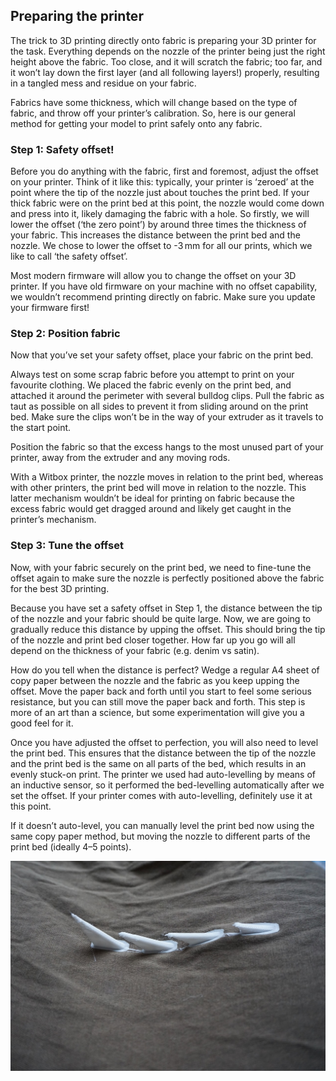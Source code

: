 ## Preparing the printer
The trick to 3D printing directly onto fabric is preparing your 3D printer for the task. Everything depends on the nozzle of the printer being just the right height above the fabric. Too close, and it will scratch the fabric; too far, and it won’t lay down the first layer (and all following layers!) properly, resulting in a tangled mess and residue on your fabric. 

Fabrics have some thickness, which will change based on the type of fabric, and throw off your printer’s calibration. So, here is our general method for getting your model to print safely onto any fabric. 

### Step 1: Safety offset! 
Before you do anything with the fabric, first and foremost, adjust the offset on your printer. Think of it like this: typically, your printer is ‘zeroed’ at the point where the tip of the nozzle just about touches the print bed. If your thick fabric were on the print bed at this point, the nozzle would come down and press into it, likely damaging the fabric with a hole. So firstly, we will lower the offset (‘the zero point’) by around three times the thickness of your fabric. This increases the distance between the print bed and the nozzle. We chose to lower the offset to -3 mm for all our prints, which we like to call ‘the safety offset’. 

Most modern firmware will allow you to change the offset on your 3D printer. If you have old firmware on your machine with no offset capability, we wouldn’t recommend printing directly on fabric. Make sure you update your firmware first!

### Step 2: Position fabric
Now that you’ve set your safety offset, place your fabric on the print bed. 

Always test on some scrap fabric before you attempt to print on your favourite clothing. We placed the fabric evenly on the print bed, and attached it around the perimeter with several bulldog clips. Pull the fabric as taut as possible on all sides to prevent it from sliding around on the print bed. Make sure the clips won’t be in the way of your extruder as it travels to the start point. 

Position the fabric so that the excess hangs to the most unused part of your printer, away from the extruder and any moving rods. 

With a Witbox printer, the nozzle moves in relation to the print bed, whereas with other printers, the print bed will move in relation to the nozzle. This latter mechanism wouldn’t be ideal for printing on fabric because the excess fabric would get dragged around and likely get caught in the printer’s mechanism.

### Step 3: Tune the offset
Now, with your fabric securely on the print bed, we need to fine-tune the offset again to make sure the nozzle is perfectly positioned above the fabric for the best 3D printing. 

Because you have set a safety offset in Step 1, the distance between the tip of the nozzle and your fabric should be quite large. Now, we are going to gradually reduce this distance by upping the offset. This should bring the tip of the nozzle and print bed closer together. How far up you go will all depend on the thickness of your fabric (e.g. denim vs satin). 

How do you tell when the distance is perfect? Wedge a regular A4 sheet of copy paper between the nozzle and the fabric as you keep upping the offset. Move the paper back and forth until you start to feel some serious resistance, but you can still move the paper back and forth. This step is more of an art than a science, but some experimentation will give you a good feel for it. 
   
Once you have adjusted the offset to perfection, you will also need to level the print bed. This ensures that the distance between the tip of the nozzle and the print bed is the same on all parts of the bed, which results in an evenly stuck-on print. 
The printer we used had auto-levelling by means of an inductive sensor, so it performed the bed-levelling automatically after we set the offset. If your printer comes with auto-levelling, definitely use it at this point. 

If it doesn’t auto-level, you can manually level the print bed now using the same copy paper method, but moving the nozzle to different parts of the print bed (ideally 4–5 points). 

![These edgy spikes could easily be used for cosplay. The printer had no trouble printing high 3D shapes directly onto fabric.](images/step4.jpg)
